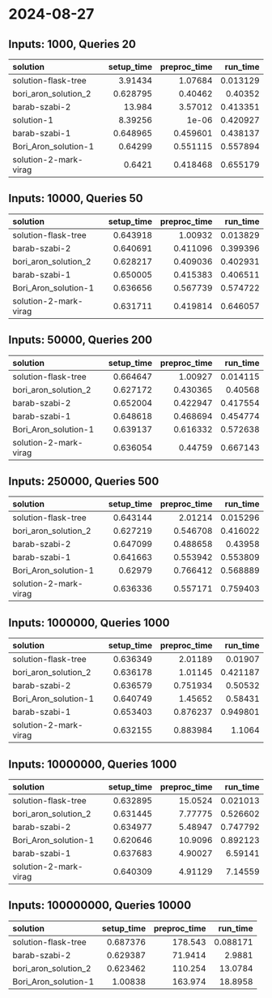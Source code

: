 # 2024-08-27

## Inputs: 1000, Queries 20

| solution              |   setup_time |   preproc_time |   run_time |
|:----------------------|-------------:|---------------:|-----------:|
| solution-flask-tree   |     3.91434  |       1.07684  |   0.013129 |
| bori_aron_solution_2  |     0.628795 |       0.40462  |   0.40352  |
| barab-szabi-2         |    13.984    |       3.57012  |   0.413351 |
| solution-1            |     8.39256  |       1e-06    |   0.420927 |
| barab-szabi-1         |     0.648965 |       0.459601 |   0.438137 |
| Bori_Aron_solution-1  |     0.64299  |       0.551115 |   0.557894 |
| solution-2-mark-virag |     0.6421   |       0.418468 |   0.655179 |

## Inputs: 10000, Queries 50

| solution              |   setup_time |   preproc_time |   run_time |
|:----------------------|-------------:|---------------:|-----------:|
| solution-flask-tree   |     0.643918 |       1.00932  |   0.013829 |
| barab-szabi-2         |     0.640691 |       0.411096 |   0.399396 |
| bori_aron_solution_2  |     0.628217 |       0.409036 |   0.402931 |
| barab-szabi-1         |     0.650005 |       0.415383 |   0.406511 |
| Bori_Aron_solution-1  |     0.636656 |       0.567739 |   0.574722 |
| solution-2-mark-virag |     0.631711 |       0.419814 |   0.646057 |

## Inputs: 50000, Queries 200

| solution              |   setup_time |   preproc_time |   run_time |
|:----------------------|-------------:|---------------:|-----------:|
| solution-flask-tree   |     0.664647 |       1.00927  |   0.014115 |
| bori_aron_solution_2  |     0.627172 |       0.430365 |   0.40568  |
| barab-szabi-2         |     0.652004 |       0.422947 |   0.417554 |
| barab-szabi-1         |     0.648618 |       0.468694 |   0.454774 |
| Bori_Aron_solution-1  |     0.639137 |       0.616332 |   0.572638 |
| solution-2-mark-virag |     0.636054 |       0.44759  |   0.667143 |

## Inputs: 250000, Queries 500

| solution              |   setup_time |   preproc_time |   run_time |
|:----------------------|-------------:|---------------:|-----------:|
| solution-flask-tree   |     0.643144 |       2.01214  |   0.015296 |
| bori_aron_solution_2  |     0.627219 |       0.546708 |   0.416022 |
| barab-szabi-2         |     0.647099 |       0.488658 |   0.43958  |
| barab-szabi-1         |     0.641663 |       0.553942 |   0.553809 |
| Bori_Aron_solution-1  |     0.62979  |       0.766412 |   0.568889 |
| solution-2-mark-virag |     0.636336 |       0.557171 |   0.759403 |

## Inputs: 1000000, Queries 1000

| solution              |   setup_time |   preproc_time |   run_time |
|:----------------------|-------------:|---------------:|-----------:|
| solution-flask-tree   |     0.636349 |       2.01189  |   0.01907  |
| bori_aron_solution_2  |     0.636178 |       1.01145  |   0.421187 |
| barab-szabi-2         |     0.636579 |       0.751934 |   0.50532  |
| Bori_Aron_solution-1  |     0.640749 |       1.45652  |   0.58431  |
| barab-szabi-1         |     0.653403 |       0.876237 |   0.949801 |
| solution-2-mark-virag |     0.632155 |       0.883984 |   1.1064   |

## Inputs: 10000000, Queries 1000

| solution              |   setup_time |   preproc_time |   run_time |
|:----------------------|-------------:|---------------:|-----------:|
| solution-flask-tree   |     0.632895 |       15.0524  |   0.021013 |
| bori_aron_solution_2  |     0.631445 |        7.77775 |   0.526602 |
| barab-szabi-2         |     0.634977 |        5.48947 |   0.747792 |
| Bori_Aron_solution-1  |     0.620646 |       10.9096  |   0.892123 |
| barab-szabi-1         |     0.637683 |        4.90027 |   6.59141  |
| solution-2-mark-virag |     0.640309 |        4.91129 |   7.14559  |

## Inputs: 100000000, Queries 10000

| solution             |   setup_time |   preproc_time |   run_time |
|:---------------------|-------------:|---------------:|-----------:|
| solution-flask-tree  |     0.687376 |       178.543  |   0.088171 |
| barab-szabi-2        |     0.629387 |        71.9414 |   2.9881   |
| bori_aron_solution_2 |     0.623462 |       110.254  |  13.0784   |
| Bori_Aron_solution-1 |     1.00838  |       163.974  |  18.8958   |